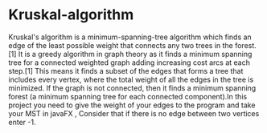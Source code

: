 # Kruskal-algorithm
Kruskal's algorithm is a minimum-spanning-tree algorithm which finds an edge of the least possible weight that connects any two trees in the forest.[1] It is a greedy algorithm in graph theory as it finds a minimum spanning tree for a connected weighted graph adding increasing cost arcs at each step.[1] This means it finds a subset of the edges that forms a tree that includes every vertex, where the total weight of all the edges in the tree is minimized. If the graph is not connected, then it finds a minimum spanning forest (a minimum spanning tree for each connected component).In this project you need to give the weight of your edges to the program and take your MST in javaFX , Consider that if there is no edge between two vertices enter -1.

